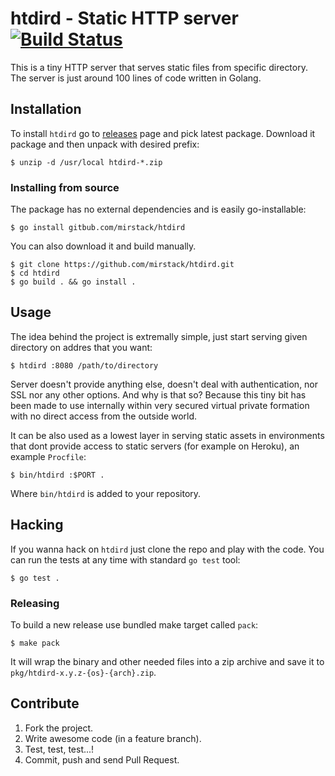 # htdird - Static HTTP server [![Build Status](https://travis-ci.org/mirstack/htdird.png?branch=master)](https://travis-ci.org/mirstack/htdird)

This is a tiny HTTP server that serves static files from specific directory. The server is just 
around 100 lines of code written in Golang.

## Installation

To install `htdird` go to [releases][releases] page and pick latest package. Download
it package and then unpack with desired prefix:

    $ unzip -d /usr/local htdird-*.zip

[releases]: https://github.com/mirstack/htdird/releases

### Installing from source

The package has no external dependencies and is easily go-installable:

    $ go install gitbub.com/mirstack/htdird

You can also download it and build manually.

    $ git clone https://github.com/mirstack/htdird.git
    $ cd htdird
    $ go build . && go install .
    
## Usage

The idea behind the project is extremally simple, just start serving given directory on addres that 
you want:

    $ htdird :8080 /path/to/directory
    
Server doesn't provide anything else, doesn't deal with authentication, nor SSL nor any other options.
And why is that so? Because this tiny bit has been made to use internally within very secured virtual
private formation with no direct access from the outside world. 

It can be also used as a lowest layer in serving static assets in environments that dont provide access
to static servers (for example on Heroku), an example `Procfile`:

    $ bin/htdird :$PORT .
    
Where `bin/htdird` is added to your repository.

## Hacking

If you wanna hack on `htdird` just clone the repo and play with the code. You can run the tests at 
any time with standard `go test` tool:

    $ go test .

### Releasing

To build a new release use bundled make target called `pack`:

    $ make pack

It will wrap the binary and other needed files into a zip archive and save
it to `pkg/htdird-x.y.z-{os}-{arch}.zip`.

## Contribute

1. Fork the project.
2. Write awesome code (in a feature branch).
3. Test, test, test...!
4. Commit, push and send Pull Request.
